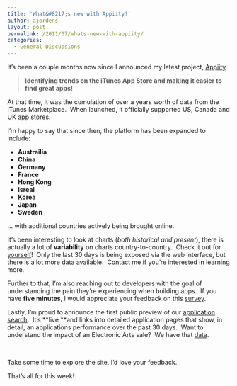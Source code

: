 ```yaml
---
title: 'What&#8217;s new with Appiity?'
author: ajordens
layout: post
permalink: /2011/07/whats-new-with-appiity/
categories:
  - General Discussions
---
```

It&#8217;s been a couple months now since I announced my latest project, [Appiity][1].

> **Identifying trends on the iTunes App Store and making it easier to find great apps!**

At that time, it was the cumulation of over a years worth of data from the iTunes Marketplace.  When launched, it officially supported US, Canada and UK app stores.

I&#8217;m happy to say that since then, the platform has been expanded to include:

  * **Austrailia**
  * **China**
  * **Germany**
  * **France**
  * **Hong Kong**
  * **Isreal**
  * **Korea**
  * **Japan**
  * **Sweden**

&#8230; with additional countries actively being brought online.

It&#8217;s been interesting to look at charts (*both historical and present*), there is actually a lot of **variability** on charts country-to-country.  Check it out for [yourself][2]!  Only the last 30 days is being exposed via the web interface, but there is a lot more data available.  Contact me if you&#8217;re interested in learning more.

Further to that, I&#8217;m also reaching out to developers with the goal of understanding the pain they&#8217;re experiencing when building apps.  If you have **five minutes**, I would appreciate your feedback on this [survey][3].

Lastly, I&#8217;m proud to announce the first public preview of our [application search][4].  It&#8217;s **live **and links into detailed application pages that show, in detail, an applications performance over the past 30 days.  Want to understand the impact of an Electronic Arts sale?  We have that [data][5].

 

Take some time to explore the site, I&#8217;d love your feedback.

That&#8217;s all for this week!

 

 

 [1]: http://appiity.com
 [2]: http://appiity.com/browse#country=CA&category=Overall&group=Top%20paid&device=iPad
 [3]: http://appiity.wufoo.com/forms/mobile-developers-what-makes-you-tick/
 [4]: http://appiity.com/search#term=Tiny%20Wings&device=iPhone
 [5]: http://appiity.com/a/405622181